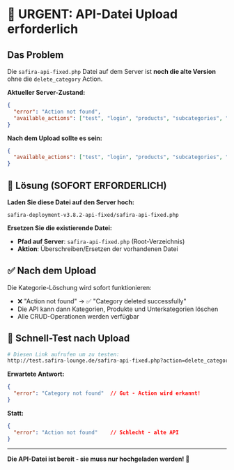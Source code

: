 # 🚨 URGENT: API-Datei Upload erforderlich

## Das Problem

Die `safira-api-fixed.php` Datei auf dem Server ist **noch die alte Version** ohne die `delete_category` Action.

**Aktueller Server-Zustand:**
```json
{
  "error": "Action not found",
  "available_actions": ["test", "login", "products", "subcategories", "create_subcategory", "settings", "health"]
}
```

**Nach dem Upload sollte es sein:**
```json
{
  "available_actions": ["test", "login", "products", "subcategories", "create_subcategory", "delete_category", "delete_product", "update_subcategory", "settings", "health"]
}
```

## 🚀 Lösung (SOFORT ERFORDERLICH)

**Laden Sie diese Datei auf den Server hoch:**
```
safira-deployment-v3.8.2-api-fixed/safira-api-fixed.php
```

**Ersetzen Sie die existierende Datei:**
- **Pfad auf Server**: `safira-api-fixed.php` (Root-Verzeichnis)
- **Aktion**: Überschreiben/Ersetzen der vorhandenen Datei

## ✅ Nach dem Upload

Die Kategorie-Löschung wird sofort funktionieren:
- ❌ "Action not found" → ✅ "Category deleted successfully"
- Die API kann dann Kategorien, Produkte und Unterkategorien löschen
- Alle CRUD-Operationen werden verfügbar

## 🧪 Schnell-Test nach Upload

```bash
# Diesen Link aufrufen um zu testen:
http://test.safira-lounge.de/safira-api-fixed.php?action=delete_category&id=999
```

**Erwartete Antwort:**
```json
{
  "error": "Category not found"  // Gut - Action wird erkannt!
}
```

**Statt:**
```json
{
  "error": "Action not found"    // Schlecht - alte API
}
```

---

**Die API-Datei ist bereit - sie muss nur hochgeladen werden! 🎯**